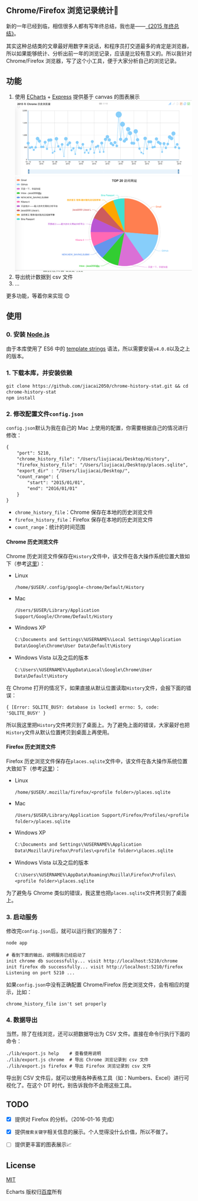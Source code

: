 ## Chrome/Firefox 浏览记录统计🔧

新的一年已经到临，相信很多人都有写年终总结，我也是——[《2015 年终总结》](http://liujiacai.net/blog/2016/01/08/review-2015/)。

其实这种总结类的文章最好用数字来说话，和程序员打交道最多的肯定是浏览器，所以如果能够统计、分析出前一年的浏览记录，应该是比较有意义的。所以我针对 Chrome/Firefox 浏览器，写了这个小工具，便于大家分析自己的浏览记录。

## 功能

1. 使用 [ECharts](https://github.com/ecomfe/echarts) + [Express](http://expressjs.com/) 提供基于 canvas 的图表展示
![chrome_history_trend](screenshots/trend.png)
![chrome_history_percent](screenshots/percent.png)
2. 导出统计数据到 csv 文件
3. ...

更多功能，等着你来实现 😊


## 使用

### 0. 安装 [Node.js](https://nodejs.org/)

由于本库使用了 ES6 中的 [template strings](https://developer.mozilla.org/en-US/docs/Web/JavaScript/Reference/template_strings) 语法，所以需要安装`v4.0.0`以及之上的版本。

### 1. 下载本库，并安装依赖
```
git clone https://github.com/jiacai2050/chrome-history-stat.git && cd chrome-history-stat
npm install
```
### 2. 修改配置文件`config.json`
`config.json`默认为我在自己的 Mac 上使用的配置，你需要根据自己的情况进行修改：
```
{
    "port": 5210,
    "chrome_history_file": "/Users/liujiacai/Desktop/History",
    "firefox_history_file": "/Users/liujiacai/Desktop/places.sqlite",
    "export_dir" : "/Users/liujiacai/Desktop/",
    "count_range": {
        "start": "2015/01/01",
        "end": "2016/01/01"
    }
}
```

- `chrome_history_file`：Chrome 保存在本地的历史浏览文件
- `firefox_history_file`：Firefox 保存在本地的历史浏览文件
- `count_range`：统计的时间范围

#### Chrome 历史浏览文件 

Chrome 历史浏览文件保存在`History`文件中，该文件在各大操作系统位置大致如下（参考[这里](http://www.forensicswiki.org/wiki/Google_Chrome)）：

- Linux

    `/home/$USER/.config/google-chrome/Default/History`

- Mac

    `/Users/$USER/Library/Application Support/Google/Chrome/Default/History`

- Windows XP

    `C:\Documents and Settings\%USERNAME%\Local Settings\Application Data\Google\Chrome\User Data\Default\History`
    
- Windows Vista 以及之后的版本

    `C:\Users\%USERNAME%\AppData\Local\Google\Chrome\User Data\Default\History`

在 Chrome 打开的情况下，如果直接从默认位置读取`History`文件，会报下面的错误：
```
{ [Error: SQLITE_BUSY: database is locked] errno: 5, code: 'SQLITE_BUSY' }
```
所以我这里把`History`文件拷贝到了桌面上。为了避免上面的错误，大家最好也把`History`文件从默认位置拷贝到桌面上再使用。


#### Firefox 历史浏览文件

Firefox 历史浏览文件保存在`places.sqlite`文件中，该文件在各大操作系统位置大致如下（参考[这里](http://kb.mozillazine.org/Profile_folder_-_Firefox)）：

- Linux

    `/home/$USER/.mozilla/firefox/<profile folder>/places.sqlite`

- Mac

    `/Users/$USER/Library/Application Support/Firefox/Profiles/<profile folder>/places.sqlite`

- Windows XP

    `C:\Documents and Settings\%USERNAME%\Application Data\Mozilla\Firefox\Profiles\<profile folder>\places.sqlite`

- Windows Vista 以及之后的版本

    `C:\Users\%USERNAME%\AppData\Roaming\Mozilla\Firefox\Profiles\<profile folder>\places.sqlite`

为了避免与 Chrome 类似的错误，我这里也把`places.sqlite`文件拷贝到了桌面上。

### 3. 启动服务

修改完`config.json`后，就可以运行我们的服务了：
```
node app

# 看到下面的输出，说明服务已经启动了
init chrome db successfully... visit http://localhost:5210/chrome
init firefox db successfully... visit http://localhost:5210/firefox
Listening on port 5210 ...
```
如果`config.json`中没有正确配置 Chrome/Firefox 历史浏览文件，会有相应的提示，比如：
```
chrome_history_file isn't set properly
```


### 4. 数据导出
当然，除了在线浏览，还可以把数据导出为 CSV 文件。直接在命令行执行下面的命令：
```
./lib/export.js help    # 查看使用说明
./lib/export.js chrome  # 导出 Chrome 浏览记录到 csv 文件
./lib/export.js firefox # 导出 Firefox 浏览记录到 csv 文件
```

导出到 CSV 文件后，就可以使用各种表格工具（如：Numbers、Excel）进行可视化了。在这个 DT 时代，别告诉我你不会用这些工具。

## TODO

- [x] 提供对 Firefox 的分析。（2016-01-16 完成）
- [x] 提供`搜索关键字`相关信息的展示。个人觉得没什么价值，所以不做了。
- [ ] 提供更丰富的图表展示📈


## License
[MIT](http://liujiacai.net/license/MIT.html?year=2016)

Echarts 版权归[百度](https://github.com/ecomfe/echarts/blob/master/LICENSE.txt)所有